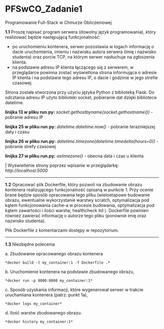 # PFSwCO_Zadanie1

Programowanie Full-Stack w Chmurze Obliczeniowej

**1.1** Proszę napisać program serwera (dowolny język programowania), który realizować będzie następującą funkcjonalność:
- po uruchomieniu kontenera, serwer pozostawia w logach informację o dacie uruchomienia, imieniu i nazwisku autora serwera (imię i nazwisko studenta) oraz porcie
TCP, na którym serwer nasłuchuje na zgłoszenia klienta.
- na podstawie adresu IP klienta łączącego się z serwerem, w przeglądarce powinna zostać wyświetlona strona informująca o adresie IP klienta i na podstawie tego adresu IP, o dacie i godzinie w jego strefie czasowej.

Strona została stworzona przy użyciu języka Python z biblioteką Flask. Do odcztania adresu IP użyto biblioteki socket, pobieranie dat dzięki bibliotece datetime.

**linijka 13 w pliku run.py:** *socket.gethostbyname(socket.gethostname())* - pobranie adresu IP

**linijka  25 w pliku run.py:** *datetime.datetime.now()* - pobranie terazniejszej daty i czasu

**linijka 26 w pliku run.py:** *datetime.timezone(datetime.timedelta(hours=0))* - pobranie strefy czasowej

**linijka 27 w pliku run.py:** *astimezone()* - obecna data i czas u klienta

| Wyświetlenie strony poprzez wpisanie w przeglądarkę: *http://localhost:5000*

---

**1.2** Opracować plik Dockerfile, który pozwoli na zbudowanie obrazu kontenera realizującego funkcjonalność opisaną w punkcie 1. Przy ocenie brane będzie sposób opracowania tego pliku (wieloetapowe budowanie obrazu, ewentualne wykorzystanie warstwy scratch, optymalizacja pod kątem funkcjonowania cache-a w procesie budowania, optymalizacja pod kątem zawartości i ilości warstw, healthcheck itd ). Dockerfile powinien również zawierać informację o autorze tego pliku (ponownie imię oraz nazwisko studenta).

Plik Dockerfile z komentarzami dostępy w repozytorium.

---

**1.3** Niezbędne polecenia
    
a. Zbudowanie opracowanego obrazu kontenera

    *docker build -t my_container:1 -f Dockerfile .*

b. Uruchomienie kontenera na podstawie zbudowanego obrazu,

    *docker run -p 8000:8000 my_container:1*

c. Sposób uzyskania informacji, które wygenerował serwer w trakcie uruchamiana kontenera (patrz: punkt 1a),

    *docker logs my_container*

d. Ilość warstw zbudowanego obrazu.

    *docker history my_container:1*
